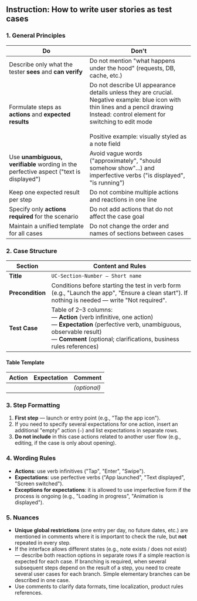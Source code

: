 ## Instruction: How to write user stories as test cases

### 1. General Principles

| Do                                                                              | Don't                                                                                                                                                                                                                                   |
| -------------------------------------------------------------------------------- | --------------------------------------------------------------------------------------------------------------------------------------------------------------------------------------------------------------------------------------- |
| Describe only what the tester **sees** and **can verify**                        | Do not mention "what happens under the hood" (requests, DB, cache, etc.)                                                                                                                                                              |
| Formulate steps as **actions** and **expected results**                          | Do not describe UI appearance details unless they are crucial.<br>Negative example: blue icon with thin lines and a pencil drawing<br>Instead: control element for switching to edit mode<br><br>Positive example: visually styled as a note field |
| Use **unambiguous, verifiable** wording in the perfective aspect ("text is displayed") | Avoid vague words ("approximately", "should somehow show"...) and imperfective verbs ("is displayed", "is running")                                                                                                               |
| Keep one expected result per step                                                | Do not combine multiple actions and reactions in one line                                                                                                                                                                               |
| Specify only **actions required** for the scenario                               | Do not add actions that do not affect the case goal                                                                                                                                                                                     |
| Maintain a unified template for all cases                                        | Do not change the order and names of sections between cases                                                                                                                                                                             |

### 2. Case Structure

| Section            | Content and Rules                                                                                                                                                 |
| ------------------ | -------------------------------------------------------------------------------------------------------------------------------------------------------------- |
| **Title**          | `UC-Section-Number — Short name`                                                                                                                                |
| **Precondition**   | Conditions before starting the test in verb form (e.g., "Launch the app", "Ensure a clean start"). If nothing is needed — write "Not required".           |
| **Test Case**      | Table of 2–3 columns:<br>— **Action** (verb infinitive, one action)<br>— **Expectation** (perfective verb, unambiguous, observable result)<br>— **Comment** (optional; clarifications, business rules references) |

#### Table Template

|**Action**|**Expectation**|**Comment**|
|---|---|---|
|||_(optional)_|

### 3. Step Formatting

1. **First step** — launch or entry point (e.g., "Tap the app icon").
2. If you need to specify several expectations for one action, insert an additional "empty" action (`—`) and list expectations in separate rows.
3. **Do not include** in this case actions related to another user flow (e.g., editing, if the case is only about opening).

### 4. Wording Rules

- **Actions**: use verb infinitives ("Tap", "Enter", "Swipe").
- **Expectations**: use perfective verbs ("App launched", "Text displayed", "Screen switched").
- **Exceptions for expectations**: it is allowed to use imperfective form if the process is ongoing (e.g., "Loading in progress", "Animation is displayed").

### 5. Nuances

- **Unique global restrictions** (one entry per day, no future dates, etc.) are mentioned in comments where it is important to check the rule, but **not** repeated in every step.
- If the interface allows different states (e.g., note exists / does not exist) — describe both reaction options in separate rows if a simple reaction is expected for each case. If branching is required, when several subsequent steps depend on the result of a step, you need to create several user cases for each branch. Simple elementary branches can be described in one case.
- Use comments to clarify data formats, time localization, product rules references. 